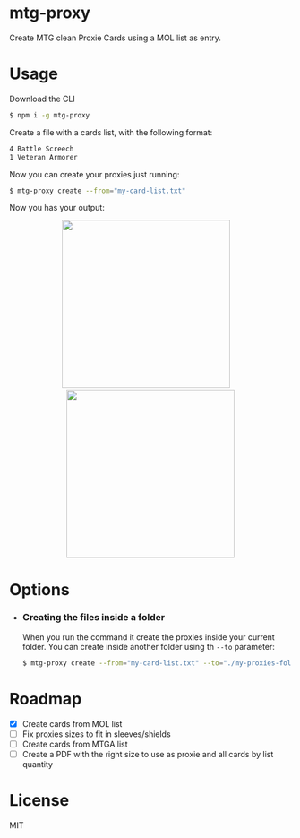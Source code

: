 # mtg-proxy

Create MTG clean Proxie Cards using a MOL list as entry.

# Usage

Download the CLI

```sh
$ npm i -g mtg-proxy
```

Create a file with a cards list, with the following format:

```txt
4 Battle Screech
1 Veteran Armorer
```

Now you can create your proxies just running:

```sh
$ mtg-proxy create --from="my-card-list.txt"
```

Now you has your output:

<p align="center">
<img src="https://raw.githubusercontent.com/matAlmeida/mtg-proxy/master/docs/battle_screech.png" height="300" />
&nbsp &nbsp
<img src="https://raw.githubusercontent.com/matAlmeida/mtg-proxy/master/docs/veteran_armorer.png" height="300" />
</p>

# Options

- ### Creating the files inside a folder

  When you run the command it create the proxies inside your current folder. You can create inside another folder using th `--to` parameter:

  ```sh
  $ mtg-proxy create --from="my-card-list.txt" --to="./my-proxies-folder"
  ```

# Roadmap

- [x] Create cards from MOL list
- [ ] Fix proxies sizes to fit in sleeves/shields
- [ ] Create cards from MTGA list
- [ ] Create a PDF with the right size to use as proxie and all cards by list quantity

# License

MIT

